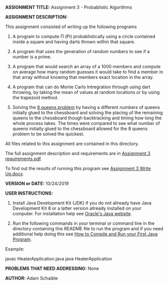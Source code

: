 **ASSIGNMENT TITLE:** Assignment 3 - Probablistic Algorithms

**ASSIGNMENT DESCRIPTION:**

This assignment consisted of writing up the following programs

1) A program to compute Π (Pi) probablistically using a circle contained inside a square and having darts thrown within that square.

2) A program that uses the generation of random numbers to see if a number is a prime.

3) A program that would search an array of a 1000 members and compute on average how many random guesses it would take to find a member in that array without knowing that members exact location in the array.

4) A program that can do Monte Carlo Intregration through using dart throwing, by taking the mean of values at random locations or by using the trapezoid method.

5) Solving the [8 queens problem](https://en.wikipedia.org/wiki/Eight_queens_puzzle)  by having a different numbers of queens initially glued to the chessboard and solving the placing of the remaining queens to the chessboard though backtracking and timing how long the whole process takes. The times were compared to see what number of queens initially glued to the chessboard allowed for the 8 queens problem to be solved the quickest.

All files related to this assignment are contained in this directory.

The full assignment description and requirements are in [Assignment 3 requirements.pdf](https://github.com/AdamSchaible/MSU_Denver/blob/master/CS%204050%20Algorithms%20%26%20Algorithm%20Analysis%20(Fall%202019)/Assignment%203%20-%20Probabilistic%20Algorithms/Assignment%203%20requirements.pdf).

To find out the results of running this program see [Assignment 3 Write Up.docx](https://github.com/AdamSchaible/MSU_Denver/blob/master/CS%204050%20Algorithms%20%26%20Algorithm%20Analysis%20(Fall%202019)/Assignment%203%20-%20Probabilistic%20Algorithms/Assignment%203%20Write%20Up.docx).

**VERSION or DATE:** 10/24/2019

**USER INSTRUCTIONS:** 

1) Install Java Development Kit (JDK) if you do not allready have Java Development Kit 8 or a latter version allready installed on your computer. For installation help see [Oracle's Java website](https://www.oracle.com/java/technologies/javase-downloads.html).

2) Run the following commands in your terminal or command line in the directory containing this README file to run the program and if you need additional help doing this see [How to Compile and Run your First Java Program](https://beginnersbook.com/2013/05/first-java-program/).

Example:

javac HeaterApplication.java
java HeaterApplication

**PROBLEMS THAT NEED ADDRESSING:** None

**AUTHOR:** Adam Schaible